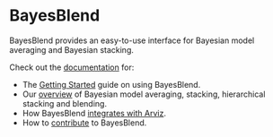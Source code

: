 # BayesBlend

BayesBlend provides an easy-to-use interface for Bayesian model averaging and Bayesian stacking. 

Check out the [documentation](https://ledger-investing-bayesblend.readthedocs-hosted.com/en/latest/) for:

* The [Getting Started](https://ledger-investing-bayesblend.readthedocs-hosted.com/en/latest/user-guide/getting-started.md) guide on using BayesBlend.
* Our [overview](https://ledger-investing-bayesblend.readthedocs-hosted.com/en/latest/user-guide/blending.md) of Bayesian model averaging, stacking, hierarchical stacking and blending. 
* How BayesBlend [integrates with Arviz](https://ledger-investing-bayesblend.readthedocs-hosted.com/en/latest/user-guide/arviz.md).
* How to [contribute](https://ledger-investing-bayesblend.readthedocs-hosted.com/en/latest/developer-guide/contributing.md) to BayesBlend.
